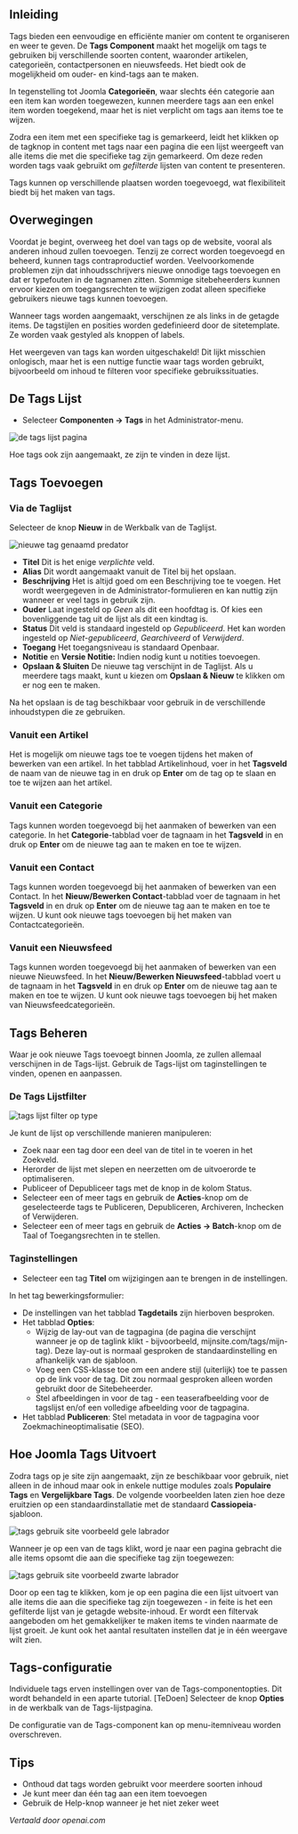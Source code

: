 <!-- Filename: J4.x:How_To_Use_Content_Tags_in_Joomla / Display title: Inhoudstags -->

## Inleiding

Tags bieden een eenvoudige en efficiënte manier om content te organiseren en weer te geven. De **Tags Component** maakt het mogelijk om tags te gebruiken bij verschillende soorten content, waaronder artikelen, categorieën, contactpersonen en nieuwsfeeds. Het biedt ook de mogelijkheid om ouder- en kind-tags aan te maken.

In tegenstelling tot Joomla **Categorieën**, waar slechts één categorie aan een item kan worden toegewezen, kunnen meerdere tags aan een enkel item worden toegekend, maar het is niet verplicht om tags aan items toe te wijzen.

Zodra een item met een specifieke tag is gemarkeerd, leidt het klikken op de tagknop in content met tags naar een pagina die een lijst weergeeft van alle items die met die specifieke tag zijn gemarkeerd. Om deze reden worden tags vaak gebruikt om *gefilterde* lijsten van content te presenteren.

Tags kunnen op verschillende plaatsen worden toegevoegd, wat flexibiliteit biedt bij het maken van tags.

## Overwegingen

Voordat je begint, overweeg het doel van tags op de website, vooral als anderen inhoud zullen toevoegen. Tenzij ze correct worden toegevoegd en beheerd, kunnen tags contraproductief worden. Veelvoorkomende problemen zijn dat inhoudsschrijvers nieuwe onnodige tags toevoegen en dat er typefouten in de tagnamen zitten. Sommige sitebeheerders kunnen ervoor kiezen om toegangsrechten te wijzigen zodat alleen specifieke gebruikers nieuwe tags kunnen toevoegen.

Wanneer tags worden aangemaakt, verschijnen ze als links in de getagde items. De tagstijlen en posities worden gedefinieerd door de sitetemplate. Ze worden vaak gestyled als knoppen of labels.

Het weergeven van tags kan worden uitgeschakeld! Dit lijkt misschien onlogisch, maar het is een nuttige functie waar tags worden gebruikt, bijvoorbeeld om inhoud te filteren voor specifieke gebruikssituaties.

## De Tags Lijst

- Selecteer **Componenten → Tags** in het Administrator-menu.

![de tags lijst pagina](../../../en/images/tags/tags-list.png)

Hoe tags ook zijn aangemaakt, ze zijn te vinden in deze lijst.

## Tags Toevoegen

### Via de Taglijst

Selecteer de knop **Nieuw** in de Werkbalk van de Taglijst.

![nieuwe tag genaamd predator](../../../en/images/tags/new-tag-predator.png)

- **Titel** Dit is het enige *verplichte* veld.
- **Alias** Dit wordt aangemaakt vanuit de Titel bij het opslaan.
- **Beschrijving** Het is altijd goed om een Beschrijving toe te voegen. Het wordt weergegeven in
  de Administrator-formulieren en kan nuttig zijn wanneer er veel tags in gebruik zijn.
- **Ouder** Laat ingesteld op *Geen* als dit een hoofdtag is. Of kies een
  bovenliggende tag uit de lijst als dit een kindtag is.
- **Status** Dit veld is standaard ingesteld op *Gepubliceerd*. Het kan worden ingesteld op
  *Niet-gepubliceerd*, *Gearchiveerd* of *Verwijderd*.
- **Toegang** Het toegangsniveau is standaard Openbaar.
- **Notitie** en **Versie Notitie:** Indien nodig kunt u notities toevoegen.
- **Opslaan & Sluiten** De nieuwe tag verschijnt in de Taglijst. Als u
  meerdere tags maakt, kunt u kiezen om **Opslaan & Nieuw** te klikken om
  er nog een te maken.

Na het opslaan is de tag beschikbaar voor gebruik in de verschillende inhoudstypen die ze gebruiken.

### Vanuit een Artikel

Het is mogelijk om nieuwe tags toe te voegen tijdens het maken of bewerken van een artikel. In
het tabblad Artikelinhoud, voer in het **Tagsveld** de naam van de nieuwe tag in en
druk op **Enter** om de tag op te slaan en toe te wijzen aan het artikel.

### Vanuit een Categorie

Tags kunnen worden toegevoegd bij het aanmaken of bewerken van een categorie. In het **Categorie**-tabblad
voer de tagnaam in het **Tagsveld** in en druk op **Enter** om
de nieuwe tag aan te maken en toe te wijzen.

### Vanuit een Contact

Tags kunnen worden toegevoegd bij het aanmaken of bewerken van een Contact. In het **Nieuw/Bewerken Contact**-tabblad
voer de tagnaam in het **Tagsveld** in en druk op **Enter**
om de nieuwe tag aan te maken en toe te wijzen. U kunt ook nieuwe tags toevoegen bij het maken
van Contactcategorieën.

### Vanuit een Nieuwsfeed

Tags kunnen worden toegevoegd bij het aanmaken of bewerken van een nieuwe Nieuwsfeed. In het 
**Nieuw/Bewerken Nieuwsfeed**-tabblad voert u de tagnaam in het **Tagsveld** in en druk
op **Enter** om de nieuwe tag aan te maken en toe te wijzen. U kunt ook nieuwe tags toevoegen bij
het maken van Nieuwsfeedcategorieën.

## Tags Beheren

Waar je ook nieuwe Tags toevoegt binnen Joomla, ze zullen allemaal verschijnen in de Tags-lijst. Gebruik de Tags-lijst om taginstellingen te vinden, openen en aanpassen.

### De Tags Lijstfilter

![tags lijst filter op type](../../../en/images/tags/tags-list-filter.png)

Je kunt de lijst op verschillende manieren manipuleren:

- Zoek naar een tag door een deel van de titel in te voeren in het Zoekveld.
- Herorder de lijst met slepen en neerzetten om de uitvoerorde te optimaliseren.
- Publiceer of Depubliceer tags met de knop in de kolom Status.
- Selecteer een of meer tags en gebruik de **Acties**-knop om de geselecteerde tags te Publiceren, Depubliceren, Archiveren, Inchecken of Verwijderen.
- Selecteer een of meer tags en gebruik de **Acties → Batch**-knop om de Taal of Toegangsrechten in te stellen.

### Taginstellingen

- Selecteer een tag **Titel** om wijzigingen aan te brengen in de instellingen.

In het tag bewerkingsformulier:

- De instellingen van het tabblad **Tagdetails** zijn hierboven besproken.
- Het tabblad **Opties**:
  - Wijzig de lay-out van de tagpagina (de pagina die verschijnt wanneer je op de taglink klikt - bijvoorbeeld, mijnsite.com/tags/mijn-tag). Deze lay-out is normaal gesproken de standaardinstelling en afhankelijk van de sjabloon.
  - Voeg een CSS-klasse toe om een andere stijl (uiterlijk) toe te passen op de link voor de tag. Dit zou normaal gesproken alleen worden gebruikt door de Sitebeheerder.
  - Stel afbeeldingen in voor de tag - een teaserafbeelding voor de tagslijst en/of een volledige afbeelding voor de tagpagina.
- Het tabblad **Publiceren**: Stel metadata in voor de tagpagina voor Zoekmachineoptimalisatie (SEO).

## Hoe Joomla Tags Uitvoert

Zodra tags op je site zijn aangemaakt, zijn ze beschikbaar voor gebruik, niet alleen in de inhoud maar ook in enkele nuttige modules zoals **Populaire Tags** en **Vergelijkbare Tags**. De volgende voorbeelden laten zien hoe deze eruitzien op een standaardinstallatie met de standaard **Cassiopeia**-sjabloon.

![tags gebruik site voorbeeld gele labrador](../../../en/images/tags/tag-examples-yellow-labrador.png)

Wanneer je op een van de tags klikt, word je naar een pagina gebracht die alle items opsomt die aan die specifieke tag zijn toegewezen:

![tags gebruik site voorbeeld zwarte labrador](../../../en/images/tags/tag-examples-black-labrador.png)

Door op een tag te klikken, kom je op een pagina die een lijst uitvoert van alle items die aan die specifieke tag zijn toegewezen - in feite is het een gefilterde lijst van je getagde website-inhoud. Er wordt een filtervak aangeboden om het gemakkelijker te maken items te vinden naarmate de lijst groeit. Je kunt ook het aantal resultaten instellen dat je in één weergave wilt zien.

## Tags-configuratie

Individuele tags erven instellingen over van de Tags-componentopties. Dit wordt behandeld in een aparte tutorial. [TeDoen] Selecteer de knop **Opties** in de werkbalk van de Tags-lijstpagina.

De configuratie van de Tags-component kan op menu-itemniveau worden overschreven.

## Tips

- Onthoud dat tags worden gebruikt voor meerdere soorten inhoud
- Je kunt meer dan één tag aan een item toevoegen
- Gebruik de Help-knop wanneer je het niet zeker weet

*Vertaald door openai.com*

